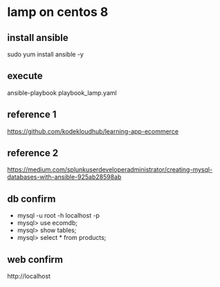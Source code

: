 # lamp on centos 8

## install ansible
sudo yum install ansible -y

## execute
ansible-playbook playbook_lamp.yaml


## reference 1
https://github.com/kodekloudhub/learning-app-ecommerce

## reference 2
https://medium.com/splunkuserdeveloperadministrator/creating-mysql-databases-with-ansible-925ab28598ab

## db confirm
- mysql -u root -h localhost -p
- mysql> use ecomdb;
- mysql> show tables;
- mysql> select * from products;


## web confirm
http://localhost
